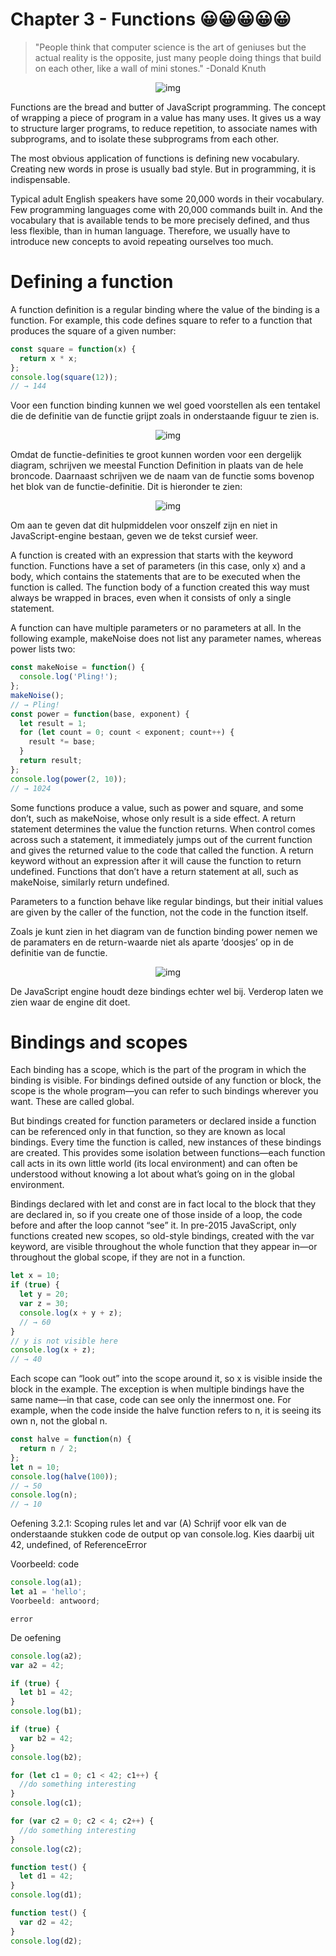 # Chapter 3 - Functions 😀😀😀😀😀

> "People think that computer science is the art of geniuses but the actual
> reality is the opposite, just many people doing things that build on each
> other, like a wall of mini stones."
-Donald Knuth

<p align="center">
    <img  src="https://dwa-courses.firebaseapp.com/img/chapter_picture_3.jpg" alt="img">
</p>

Functions are the bread and butter of JavaScript programming. The concept of
wrapping a piece of program in a value has many uses. It gives us a way to
structure larger programs, to reduce repetition, to associate names with
subprograms, and to isolate these subprograms from each other.

The most obvious application of functions is defining new vocabulary. Creating
new words in prose is usually bad style. But in programming, it is
indispensable.

Typical adult English speakers have some 20,000 words in their vocabulary. Few
programming languages come with 20,000 commands built in. And the vocabulary
that is available tends to be more precisely defined, and thus less flexible,
than in human language. Therefore, we usually have to introduce new concepts to
avoid repeating ourselves too much.

# Defining a function

A function definition is a regular binding where the value of the binding is a
function. For example, this code defines square to refer to a function that
produces the square of a given number:

```js
const square = function(x) {
  return x * x;
};
console.log(square(12));
// → 144
```

<Note>

Voor een function binding kunnen we wel goed voorstellen als een tentakel die de
definitie van de functie grijpt zoals in onderstaande figuur te zien is.

<p align="center">
    <img  src="https://dwa-courses.firebaseapp.com/img/memory_model/chap03/square_verbose.svg" alt="img">
</p>

Omdat de functie-definities te groot kunnen worden voor een dergelijk diagram,
schrijven we meestal Function Definition in plaats van de hele broncode.
Daarnaast schrijven we de naam van de functie soms bovenop het blok van de
functie-definitie. Dit is hieronder te zien:

<p align="center">
   <img  src="https://dwa-courses.firebaseapp.com/img/memory_model/chap03/square_concise.svg" alt="img">
</p>

Om aan te geven dat dit hulpmiddelen voor onszelf zijn en niet in
JavaScript-engine bestaan, geven we de tekst cursief weer.

</Note>

A function is created with an expression that starts with the keyword function.
Functions have a set of parameters (in this case, only x) and a body, which
contains the statements that are to be executed when the function is called. The
function body of a function created this way must always be wrapped in braces,
even when it consists of only a single statement.

A function can have multiple parameters or no parameters at all. In the
following example, makeNoise does not list any parameter names, whereas power
lists two:

```js
const makeNoise = function() {
  console.log('Pling!');
};
makeNoise();
// → Pling!
const power = function(base, exponent) {
  let result = 1;
  for (let count = 0; count < exponent; count++) {
    result *= base;
  }
  return result;
};
console.log(power(2, 10));
// → 1024
```

Some functions produce a value, such as power and square, and some don’t, such
as makeNoise, whose only result is a side effect. A return statement determines
the value the function returns. When control comes across such a statement, it
immediately jumps out of the current function and gives the returned value to
the code that called the function. A return keyword without an expression after
it will cause the function to return undefined. Functions that don’t have a
return statement at all, such as makeNoise, similarly return undefined.

Parameters to a function behave like regular bindings, but their initial values
are given by the caller of the function, not the code in the function itself.

<Note>

Zoals je kunt zien in het diagram van de function binding power nemen we de
paramaters en de return-waarde niet als aparte ‘doosjes’ op in de definitie van
de functie.

<p align="center">
   <img  src="https://dwa-courses.firebaseapp.com/img/memory_model/chap03/power_verbose.svg" alt="img">
</p>

De JavaScript engine houdt deze bindings echter wel bij. Verderop laten we zien
waar de engine dit doet.

</Note>

# Bindings and scopes

Each binding has a scope, which is the part of the program in which the binding
is visible. For bindings defined outside of any function or block, the scope is
the whole program—you can refer to such bindings wherever you want. These are
called global.

But bindings created for function parameters or declared inside a function can
be referenced only in that function, so they are known as local bindings. Every
time the function is called, new instances of these bindings are created. This
provides some isolation between functions—each function call acts in its own
little world (its local environment) and can often be understood without knowing
a lot about what’s going on in the global environment.

Bindings declared with let and const are in fact local to the block that they
are declared in, so if you create one of those inside of a loop, the code before
and after the loop cannot “see” it. In pre-2015 JavaScript, only functions
created new scopes, so old-style bindings, created with the var keyword, are
visible throughout the whole function that they appear in—or throughout the
global scope, if they are not in a function.

```js
let x = 10;
if (true) {
  let y = 20;
  var z = 30;
  console.log(x + y + z);
  // → 60
}
// y is not visible here
console.log(x + z);
// → 40
```

Each scope can “look out” into the scope around it, so x is visible inside the
block in the example. The exception is when multiple bindings have the same
name—in that case, code can see only the innermost one. For example, when the
code inside the halve function refers to n, it is seeing its own n, not the
global n.

```js
const halve = function(n) {
  return n / 2;
};
let n = 10;
console.log(halve(100));
// → 50
console.log(n);
// → 10
```

<ShortExercise id="h63AEL7mpB6qQ7qFTeMD" title="Oefening 3.2.1: Scoping rules let and var (A)" slider>

Oefening 3.2.1: Scoping rules let and var (A) Schrijf voor elk van de
onderstaande stukken code de output op van console.log. Kies daarbij uit 42,
undefined, of ReferenceError

Voorbeeld: code

```js
console.log(a1);
let a1 = 'hello';
Voorbeeld: antwoord;
```

```
error
```

De oefening

```js
console.log(a2);
var a2 = 42;
```

</ShortExercise>

<ShortExercise id="gekH3dwXwNvE9qOnQp4F" title="Oefening 3.2.2: Scoping rules let and var (B1)">

```js
if (true) {
  let b1 = 42;
}
console.log(b1);
```

</ShortExercise>

<GitExercise id="Ni3u5YtNcmh0DH6VwXOy" title="Oefening 3.2.3: Scoping rules let and var (B2)" slider>

```js
if (true) {
  var b2 = 42;
}
console.log(b2);
```

</GitExercise>

<GitExercise id="TAqoPrshDmmq3kMm7JiQ" title="Oefening 3.2.4: Scoping rules let and var (C1)">

```js
for (let c1 = 0; c1 < 42; c1++) {
  //do something interesting
}
console.log(c1);
```

</GitExercise>

<ShortExercise id="tEcMQsnQGUPDEyK3212m" title="Oefening 3.2.5: Scoping rules let and var (C2)">

```js
for (var c2 = 0; c2 < 4; c2++) {
  //do something interesting
}
console.log(c2);
```

</ShortExercise>

<ShortExercise id="7jjeIgOakjQS8uqffFvd" title="Oefening 3.2.6: Scoping rules let and var (D1)">

```js
function test() {
  let d1 = 42;
}
console.log(d1);
```

</ShortExercise>

<ShortExercise id="7vUeILPYPNx6VJDT6hzJ" title="Oefening 3.2.7: Scoping rules let and var (D2)">

```js
function test() {
  var d2 = 42;
}
console.log(d2);
```

</ShortExercise>
